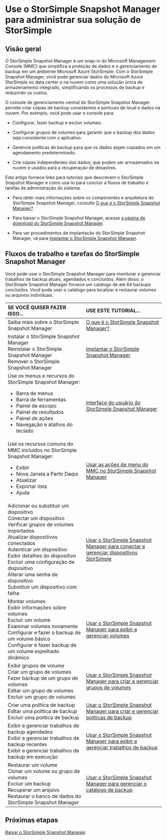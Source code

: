 <properties 
   pageTitle="Administração do StorSimple Snapshot Manager | Microsoft Azure"
   description="Oferece uma visão geral e links para mais informações sobre tarefas e fluxos de trabalho da solução StorSimple Snapshot Manager."
   services="storsimple"
   documentationCenter="NA"
   authors="SharS"
   manager="carolz"
   editor="" />
<tags 
   ms.service="storsimple"
   ms.devlang="NA"
   ms.topic="article"
   ms.tgt_pltfrm="NA"
   ms.workload="TBD"
   ms.date="08/28/2015"
   ms.author="v-sharos" />

# Use o StorSimple Snapshot Manager para administrar sua solução de StorSimple

## Visão geral

O StorSimple Snapshot Manager é um snap-in do Microsoft Management Console (MMC) que simplifica a proteção de dados e o gerenciamento de backup em um ambiente Microsoft Azure StorSimple. Com o StorSimple Snapshot Manager, você pode gerenciar dados do Microsoft Azure StorSimple no data center e na nuvem como uma solução única de armazenamento integrado, simplificando os processos de backup e reduzindo os custos.

O console de gerenciamento central do StorSimple Snapshot Manager permite criar cópias de backup consistentes e pontuais de local e dados na nuvem. Por exemplo, você pode usar o console para:

- Configurar, fazer backup e excluir volumes.

- Configurar grupos de volumes para garantir que o backup dos dados seja consistente com o aplicativo.

- Gerencie políticas de backup para que os dados sejam copiados em um agendamento predeterminado.

- Crie cópias independentes dos dados, que podem ser armazenados na nuvem e usados para a recuperação de desastres.

Este artigo fornece links para tutoriais que descrevem o StorSimple Snapshot Manager e como usá-lo para concluir a fluxos de trabalho e tarefas de administração do sistema.

- Para obter mais informações sobre os componentes e arquitetura do StorSimple Snapshot Manager, consulte [O que é o StorSimple Snapshot Manager?](storsimple-what-is-snapshot-manager.md) 

- Para baixar o StorSimple Snapshot Manager, acesse [a página de download do StorSimple Snapshot Manager](https://www.microsoft.com/download/details.aspx?id=44220).

- Para ver procedimentos de implantação do StorSimple Snapshot Manager, vá para [Implantar o StorSimple Snapshot Manager](storsimple-snapshot-manager-deployment.md).

## Fluxos de trabalho e tarefas do StorSimple Snapshot Manager

Você pode usar o StorSimple Snapshot Manager para monitorar e gerenciar trabalhos de backup atuais, agendados e concluídos. Além disso, o StorSimple Snapshot Manager fornece um catálogo de até 64 backups concluídos. Você pode usar o catálogo para localizar e restaurar volumes ou arquivos individuais.

| SE VOCÊ QUISER FAZER ISSO... | USE ESTE TUTORIAL... |
|:---------------------------|:----------------------|
|Saiba mais sobre o StorSimple Snapshot Manager | [O que é o StorSimple Snapshot Manager? ](storsimple-what-is-snapshot-manager.md)|
| Instalar o StorSimple Snapshot Manager<br>Reinstalar o StorSimple Snapshot Manager<br>Remover o StorSimple Snapshot Manager| [Implantar o StorSimple Snapshot Manager](storsimple-snapshot-manager-deployment.md) |
| Use os menus e recursos do StorSimple Snapshot Manager:<ul><li>Barra de menus</li><li>Barra de ferramentas</li><li>Painel de escopo</li><li>Painel de resultados</li><li>Painel de ações</li><li>Navegação e atalhos do teclado</li></ul>| [Interface do usuário do StorSimple Snapshot Manager](storsimple-use-snapshot-manager.md) |
| Use os recursos comuns do MMC incluídos no StorSimple Snapshot Manager:<ul><li>Exibir</li><li>Nova Janela a Partir Daqui</li><li>Atualizar</li><li>Exportar lista</li><li>Ajuda</li></ul>| [Usar as ações de menu do MMC no StorSimple Snapshot Manager](storsimple-snapshot-manager-mmc-menu.md)
| Adicionar ou substituir um dispositivo<br>Conectar um dispositivo<br>Verificar grupos de volumes importados<br>Atualizar dispositivos conectados<br>Autenticar um dispositivo<br>Exibir detalhes do dispositivo<br>Excluir uma configuração de dispositivo<br>Alterar uma senha de dispositivo<br>Substituir um dispositivo com falha<br>| [Usar o StorSimple Snapshot Manager para conectar e gerenciar dispositivos StorSimple](storsimple-snapshot-manager-manage-devices.md) |
| Montar volumes<br>Exibir informações sobre volumes<br>Excluir um volume<br>Examinar volumes novamente<br>Configurar e fazer o backup de um volume básico<br>Configurar e fazer backup de um volume espelhado dinâmico| [Usar o StorSimple Snapshot Manager para exibir e gerenciar volumes](storsimple-snapshot-manager-manage-volumes.md) |
| Exibir grupos de volume<br>Criar um grupo de volumes<br>Fazer backup de um grupo de volumes<br>Editar um grupo de volumes<br>Excluir um grupo de volumes | [Usar o StorSimple Snapshot Manager para criar e gerenciar grupos de volumes](storsimple-snapshot-manager-manage-volume-groups.md) |
| Criar uma política de backup <br>Editar uma política de backup<br>Excluir uma política de backup | [Usar o StorSimple Snapshot Manager para criar e gerenciar políticas de backup](storsimple-snapshot-manager-manage-backup-policies.md) |
| Exibir e gerenciar trabalhos de backup agendados<br>Exibir e gerenciar trabalhos de backup recentes<br>Exibir e gerenciar trabalhos de backup em execução | [Usar o StorSimple Snapshot Manager para exibir e gerenciar trabalhos de backup](storsimple-snapshot-manager-manage-backup-jobs.md) |
| Restaurar um volume<br>Clonar um volume ou grupo de volumes<br>Excluir um backup<br>Recuperar um arquivo<br>Restaurar o banco de dados do StorSimple Snapshot Manager| [Usar o StorSimple Snapshot Manager para gerenciar o catálogo de backup](storsimple-snapshot-manager-manage-backup-catalog.md) |

## Próximas etapas

[Baixar o StorSimple Snapshot Manager](https://www.microsoft.com/download/details.aspx?id=44220).

<!---HONumber=Oct15_HO3-->